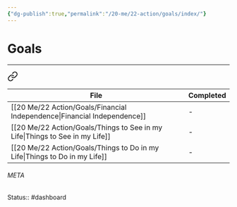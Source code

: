 ```yaml
---
{"dg-publish":true,"permalink":"/20-me/22-action/goals/index/"}
---
```


# Goals
---

<div class="transclusion internal-embed is-loaded"><a class="markdown-embed-link" href="/20-me/22-action/alignment/#5a9019" aria-label="Open link"><svg xmlns="http://www.w3.org/2000/svg" width="24" height="24" viewBox="0 0 24 24" fill="none" stroke="currentColor" stroke-width="2" stroke-linecap="round" stroke-linejoin="round" class="svg-icon lucide-link"><path d="M10 13a5 5 0 0 0 7.54.54l3-3a5 5 0 0 0-7.07-7.07l-1.72 1.71"></path><path d="M14 11a5 5 0 0 0-7.54-.54l-3 3a5 5 0 0 0 7.07 7.07l1.71-1.71"></path></svg></a><div class="markdown-embed">



| File                                                                            | Completed |
| ------------------------------------------------------------------------------- | --------- |
| [[20 Me/22 Action/Goals/Financial Independence\|Financial Independence]]     | \-        |
| [[20 Me/22 Action/Goals/Things to See in my Life\|Things to See in my Life]] | \-        |
| [[20 Me/22 Action/Goals/Things to Do in my Life\|Things to Do in my Life]]   | \-        |


</div></div>





###### META
Status:: #dashboard 